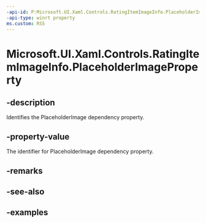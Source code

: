 ```yaml
---
-api-id: P:Microsoft.UI.Xaml.Controls.RatingItemImageInfo.PlaceholderImageProperty
-api-type: winrt property
ms.custom: RS5
---
```

<!-- Property syntax.
public DependencyProperty PlaceholderImageProperty { get; }
-->

# Microsoft.UI.Xaml.Controls.RatingItemImageInfo.PlaceholderImageProperty


## -description

Identifies the PlaceholderImage dependency property.


## -property-value

The identifier for PlaceholderImage dependency property.


## -remarks


## -see-also


## -examples


